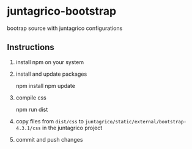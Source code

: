 # juntagrico-bootstrap
bootrap source with juntagrico configurations

## Instructions

1. install npm on your system

2. install and update packages

    npm install
    npm update

3. compile css

    npm run dist

4. copy files from `dist/css` to `juntagrico/static/external/bootstrap-4.3.1/css` in the juntagrico project 
5. commit and push changes